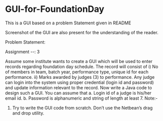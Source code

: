 # GUI-for-FoundationDay
This is a GUI based on a problem Statement given in README

Screenshot of the GUI are also present for the understanding of the reader.

Problem Statement: 

Assignment --: 3

Assume some institute wants to create a GUI which will be used to enter records regarding foundation
day schedule. The record will consist of
i) No of members in team, batch year, performance type, unique id for each performance.
ii) Marks awarded by judges (3) to performance.
Any judge can login into the system using proper credential (login id and password) and update
information relevant to the record.
Now write a Java code to design such a GUI.
You can assume that
a. Login id of a judge is his/her email id.
b. Password is alphanumeric and string of length at least 7.
Note:-
1. Try to write the GUI code from scratch. Don’t use the Netbean’s drag and drop utility.
